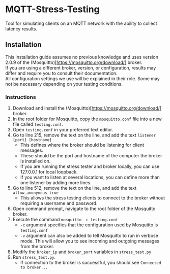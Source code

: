 # MQTT-Stress-Testing

Tool for simulating clients on an MQTT network with the ability to collect latency results.

## Installation
This installation guide assumes no previous knowledge and uses version 2.0.9 of the (Mosquitto)[https://mosquitto.org/download/] broker.  
If you are using a different broker, version, or configuration, results may differ and require you to consult their documentation.  
All configuration settings we use will be explained in their role. Some may not be necessary depending on your testing conditions.

### Instructions
1. Download and install the (Mosquitto)[https://mosquitto.org/download/] broker.
2. In the root folder for Mosquitto, copy the `mosquitto.conf` file into a new file called `testing.conf`.
3. Open `testing.conf` in your preferred text editor.
4. Go to line 215, remove the text on the line, and add the text `listener [port] [hostname]`
    - This defines where the broker should be listening for client messages.
    - These should be the port and hostname of the computer the broker is installed on.
    - If you are running the stress tester and broker locally, you can use 127.0.0.1 for local loopback.
    - If you want to listen at several locations, you can define more than one listener by adding more lines.
5. Go to line 512, remove the text on the line, and add the text `allow_anonymous true`
    - This allows the stress testing clients to connect to the broker without requiring a username and password.
6. Open command prompt, navigate to the root folder of the Mosquitto broker.
7. Execute the command `mosquitto -c testing.conf`
    - `-c` argument specifies that the configuration used by Mosquitto is `testing.conf`
    - `-v` argument can also be added to tell Mosquitto to run in verbose mode. This will allow you to see incoming and outgoing messages from the broker.
8. Modify the `broker_ip` and `broker_port` variables in `stress_test.py`
9. Run `stress_test.py`.
    - If connection to the broker is successful, you should see `Connected to broker...`

